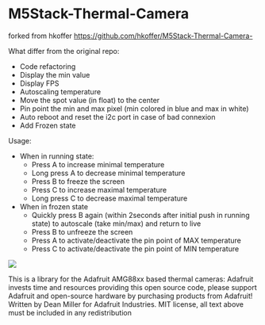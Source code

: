 # M5Stack-Thermal-Camera
forked from hkoffer https://github.com/hkoffer/M5Stack-Thermal-Camera-

What differ from the original repo:
- Code refactoring
- Display the min value
- Display FPS
- Autoscaling temperature
- Move the spot value (in float) to the center
- Pin point the min and max pixel (min colored in blue and max in white)
- Auto reboot and reset the i2c port in case of bad connexion
- Add Frozen state

Usage:
- When in running state:
  - Press A to increase minimal temperature
  - Long press A to decrease minimal temperature
  - Press B to freeze the screen
  - Press C to increase maximal temperature
  - Long press C to decrease maximal temperature
- When in frozen state
  - Quickly press B again (within 2seconds after initial push in running state) to autoscale (take min/max) and return to live
  - Press B to unfreeze the screen
  - Press A to activate/deactivate the pin point of MAX temperature
  - Press C to activate/deactivate the pin point of MIN temperature

<img style="-webkit-user-select: none;cursor: zoom-in;" src="https://raw.githubusercontent.com/m600x/M5Stack-Thermal-Camera/master/m5stack.jpg" >

This is a library for the Adafruit AMG88xx based thermal cameras:
Adafruit invests time and resources providing this open source code, please support Adafruit and open-source hardware by purchasing products from Adafruit!
Written by Dean Miller for Adafruit Industries. MIT license, all text above must be included in any redistribution
